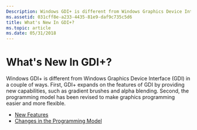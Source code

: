```yaml
---
Description: Windows GDI+ is different from Windows Graphics Device Interface (GDI) in a couple of ways.
ms.assetid: 031cff8e-a233-4435-81e9-daf9c735c5d6
title: What's New In GDI+?
ms.topic: article
ms.date: 05/31/2018
---
```


# What's New In GDI+?

Windows GDI+ is different from Windows Graphics Device Interface (GDI) in a couple of ways. First, GDI+ expands on the features of GDI by providing new capabilities, such as gradient brushes and alpha blending. Second, the programming model has been revised to make graphics programming easier and more flexible.

-   [New Features](-gdiplus-new-features-about.md)
-   [Changes in the Programming Model](-gdiplus-changes-in-the-programming-model-about.md)

 

 



